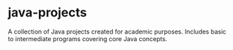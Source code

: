 # java-projects
A collection of Java projects created for academic purposes. Includes basic to intermediate programs covering core Java concepts.
